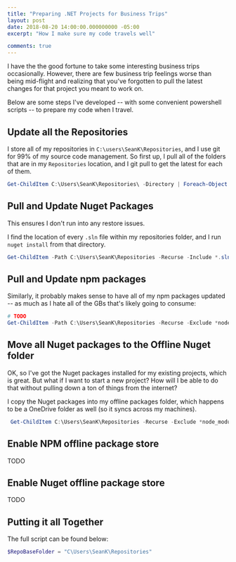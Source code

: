 ```yaml
---
title: "Preparing .NET Projects for Business Trips"
layout: post
date: 2018-08-20 14:00:00.000000000 -05:00
excerpt: "How I make sure my code travels well"

comments: true
---
```


I have the the good fortune to take some interesting business trips occasionally. However, there are few business trip feelings worse than being mid-flight and realizing that you've forgotten to pull the latest changes for that project you meant to work on.

Below are some steps I've developed -- with some convenient powershell scripts -- to prepare my code when I travel.

## Update all the Repositories

I store all of my repositories in `C:\users\SeanK\Repositories`, and I use git for 99% of my source code management. So first up, I pull all of the folders that are in my `Repositories` location, and I git pull to get the latest for each of them.

```powershell
Get-ChildItem C:\Users\SeanK\Repositories\ -Directory | Foreach-Object { cd $_.FullName; git pull }
```

## Pull and Update Nuget Packages

This ensures I don't run into any restore issues.

I find the location of every `.sln` file within my repositories folder, and I run `nuget install` from that directory.

```powershell
Get-ChildItem -Path C:\Users\SeanK\Repositories -Recurse -Include *.sln | Foreach-Object { cd $_.Directory.FullName; nuget install }
```

## Pull and Update npm packages

Similarly, it probably makes sense to have all of my npm packages updated -- as much as I hate all of the GBs that's likely going to consume:

```powershell
# TODO
Get-ChildItem -Path C:\Users\SeanK\Repositories -Recurse -Exclude *node_modules* -Include package.json | Foreach-Object { $_.Directory.FullName }
```

## Move all Nuget packages to the Offline Nuget folder

OK, so I've got the Nuget packages installed for my existing projects, which is great. But what if I want to start a new project? How will I be able to do that without pulling down a ton of things from the internet?

I copy the Nuget packages into my offline packages folder, which happens to be a OneDrive folder as well (so it syncs across my machines).

 ```powershell
  Get-ChildItem C:\Users\SeanK\Repositories -Recurse -Exclude *node_modules* -Include package.json | Where-Object { $_.Directory.FullName -NotLike "*node_modules*" } | Foreach-Object { cd $_.Directory.FullName; npm install }
 ```

 ## Enable NPM offline package store

 TODO

 ## Enable Nuget offline package store

 TODO

 ## Putting it all Together

 The full script can be found below:

 ```powershell
 $RepoBaseFolder = "C\Users\SeanK\Repositories"
 ```